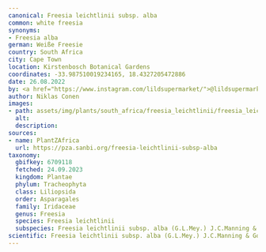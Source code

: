 ```yaml
---
canonical: Freesia leichtlinii subsp. alba
common: white freesia
synonyms:
- Freesia alba
german: Weiße Freesie
country: South Africa
city: Cape Town
location: Kirstenbosch Botanical Gardens
coordinates: -33.987510019234165, 18.4327205472886
date: 26.08.2022
by: <a href="https://www.instagram.com/lildsupermarket/">@lildsupermarket</a>
author: Niklas Conen
images:
- path: assets/img/plants/south_africa/freesia_leichtlinii/freesia_leichtlinii_1.jpg
  alt:
  description:
sources:
- name: PlantZAfrica
  url: https://pza.sanbi.org/freesia-leichtlinii-subsp-alba
taxonomy:
  gbifkey: 6709118
  fetched: 24.09.2023
  kingdom: Plantae
  phylum: Tracheophyta
  class: Liliopsida
  order: Asparagales
  family: Iridaceae
  genus: Freesia
  species: Freesia leichtlinii
  subspecies: Freesia leichtlinii subsp. alba (G.L.Mey.) J.C.Manning & Goldblatt
scientific: Freesia leichtlinii subsp. alba (G.L.Mey.) J.C.Manning & Goldblatt
---
```

